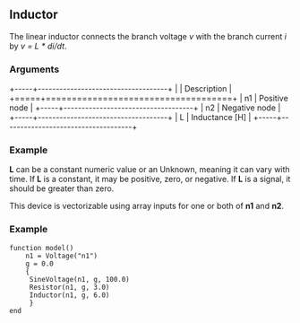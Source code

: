 ## Inductor

The linear inductor connects the branch voltage *v* with the branch
current *i* by *v = L \* di/dt*. 


### Arguments

+-----+------------------------------------+
|     | Description                        |
+=====+====================================+
| n1  | Positive node                      |
+-----+------------------------------------+
| n2  | Negative node                      |
+-----+------------------------------------+
| L   | Inductance [H]                     |
+-----+------------------------------------+

### Example

**L** can be a constant numeric value or an Unknown,
meaning it can vary with time. If **L** is a constant, it may be
positive, zero, or negative. If **L** is a signal, it should be
greater than zero.

This device is vectorizable using array inputs for one or both of
**n1** and **n2**.

### Example

    
    function model()
        n1 = Voltage("n1")
        g = 0.0
        {
         SineVoltage(n1, g, 100.0)
         Resistor(n1, g, 3.0)
         Inductor(n1, g, 6.0)
         }
    end
